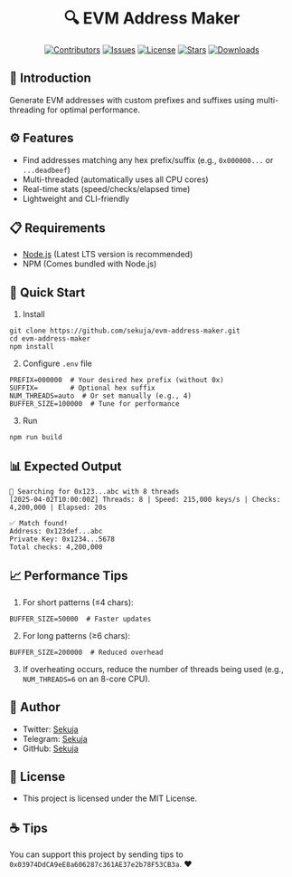<h1 align="center">🔍 EVM Address Maker</h1>

<!-- The badges section -->
<p align="center">
  <!-- Shields.io Contributors -->
  <a href="https://github.com/sekuja/evm-address-maker/graphs/contributors"><img alt="Contributors" src="https://img.shields.io/github/contributors/sekuja/evm-address-maker"/></a>
  <!-- Shields.io Issues -->
  <a href="https://github.com/sekuja/evm-address-maker/issues"><img alt="Issues" src="https://img.shields.io/github/issues/sekuja/evm-address-maker"/></a>
  <!-- Shields.io License -->
  <a href="https://github.com/sekuja/evm-address-maker/blob/master/LICENSE"><img alt="License" src="https://img.shields.io/github/license/sekuja/evm-address-maker"/></a>
  <!-- Shields.io Stars -->
  <a href="https://github.com/sekuja/evm-address-maker/stargazers"><img alt="Stars" src="https://img.shields.io/github/stars/sekuja/evm-address-maker"/></a>
  <!-- Shields.io Downloads -->
  <a href="https://www.npmjs.com/package/evm-address-maker"><img alt="Downloads" src="https://img.shields.io/github/downloads/sekuja/evm-address-maker/total"/></a>
</p>

## 📖 Introduction

Generate EVM addresses with custom prefixes and suffixes using multi-threading for optimal performance.

## ⚙️ Features

- Find addresses matching any hex prefix/suffix (e.g., `0x000000...` or `...deadbeef`)
- Multi-threaded (automatically uses all CPU cores)
- Real-time stats (speed/checks/elapsed time)
- Lightweight and CLI-friendly

## 📋 Requirements

- [Node.js](https://nodejs.org/) (Latest LTS version is recommended)
- NPM (Comes bundled with Node.js)

## 🚀 Quick Start

1. Install

```
git clone https://github.com/sekuja/evm-address-maker.git
cd evm-address-maker
npm install
```

2. Configure `.env` file

```
PREFIX=000000  # Your desired hex prefix (without 0x)
SUFFIX=        # Optional hex suffix
NUM_THREADS=auto  # Or set manually (e.g., 4)
BUFFER_SIZE=100000  # Tune for performance
```

3. Run

```
npm run build
```

## 📊 Expected Output

```
🚀 Searching for 0x123...abc with 8 threads
[2025-04-02T10:00:00Z] Threads: 8 | Speed: 215,000 keys/s | Checks: 4,200,000 | Elapsed: 20s

✅ Match found!
Address: 0x123def...abc
Private Key: 0x1234...5678
Total checks: 4,200,000
```

## 📈 Performance Tips

1.  For short patterns (≤4 chars):

```
BUFFER_SIZE=50000  # Faster updates
```

2. For long patterns (≥6 chars):

```
BUFFER_SIZE=200000  # Reduced overhead
```

3. If overheating occurs, reduce the number of threads being used (e.g., `NUM_THREADS=6` on an 8-core CPU).

## 👤 Author

- Twitter: [Sekuja](https://x.com/0xSekuja)
- Telegram: [Sekuja](https://t.me/sekuja)
- GitHub: [Sekuja](https://github.com/sekuja)

## 📜 License

- This project is licensed under the MIT License.

## ☕️ Tips

You can support this project by sending tips to `0x03974DdCA9eE8a606287c361AE37e2b78F53CB3a`. ❤️
